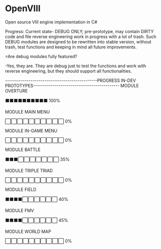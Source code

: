 # OpenVIII
Open source VIII engine implementation in C#


Progress:
Current state- DEBUG ONLY; pre-prototype, may contain DIRTY code and file reverse engineering work in progress with a lot of trash. 
Such DEBUG modules are designed to be rewritten into stable version, without trash, test functions and keeping in mind all future improvements.

=Are debug modules fully featured?

-Yes, they are. They are debug just to test the functions and work with reverse engineering, but they should support all functionalities.

-----------------------------------------------PROGRESS IN-DEV PROTOTYPES--------------------------------------------
MODULE OVERTURE

⬛⬛⬛⬛⬛⬛⬛⬛⬛⬛ 100% 

MODULE MAIN MENU

⬜⬜⬜⬜⬜⬜⬜⬜⬜⬜ 0%

MODULE IN-GAME MENU

⬜⬜⬜⬜⬜⬜⬜⬜⬜⬜ 0%

MODULE BATTLE

⬛⬛⬛⬜⬜⬜⬜⬜⬜⬜ 35%

MODULE TRIPLE TRIAD

⬜⬜⬜⬜⬜⬜⬜⬜⬜⬜ 0%

MODULE FIELD

⬛⬛⬛⬛⬜⬜⬜⬜⬜⬜ 40%

MODULE FMV

⬛⬛⬛⬛⬜⬜⬜⬜⬜⬜ 45%

MODULE WORLD MAP

⬜⬜⬜⬜⬜⬜⬜⬜⬜⬜ 0%
